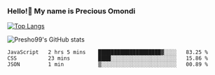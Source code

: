 ### Hello!👋 My name is Precious Omondi 

[![Top Langs](https://github-readme-stats.vercel.app/api/top-langs/?username=Presho99&langs_count=8&theme=dark)](https://github.com/Presho99/github-readme-stats)

![Presho99's GitHub stats](https://github-readme-stats.vercel.app/api?username=Presho99&show_icons=true&theme=dark)

<!--START_SECTION:waka-->

```text
JavaScript   2 hrs 5 mins    ████████████████████▓░░░░   83.25 %
CSS          23 mins         ████░░░░░░░░░░░░░░░░░░░░░   15.86 %
JSON         1 min           ▒░░░░░░░░░░░░░░░░░░░░░░░░   00.89 %
```

<!--END_SECTION:waka-->

